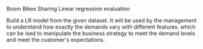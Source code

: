 Boom Bikes  Sharing Linear regression evaluation

Build a LR model from the given dataset. It will be used by the management to understand how exactly the demands vary with different features. which can be ised to  manipulate the business strategy to meet the demand levels and meet the customer's expectations.  
